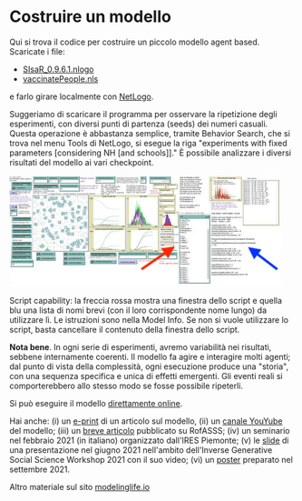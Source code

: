 # Costruire un modello

Qui si trova il codice per costruire un piccolo modello agent based. Scaricate i file:
- [SIsaR_0.9.6.1.nlogo](https://github.com/modelinglife/code/blob/main/SIsaR_0.9.6.1.nlogo)
- [vaccinatePeople.nls](https://github.com/modelinglife/code/blob/main/vaccinatePeople.nls)

e farlo girare localmente con [NetLogo](https://ccl.northwestern.edu/netlogo/download.shtml).

Suggeriamo di scaricare il programma per osservare la ripetizione degli esperimenti, con diversi punti di partenza (seeds) dei numeri casuali. Questa operazione è abbastanza semplice, tramite Behavior Search, che si trova nel menu Tools di NetLogo, si esegue la riga "experiments with fixed parameters [considering NH [and schools]]." È possibile analizzare i diversi risultati del modello ai vari checkpoint. 

![Script capability](https://raw.githubusercontent.com/modelinglife/code/main/aScreen.jpg)

Script capability: la freccia rossa mostra una finestra dello script e quella blu una lista di nomi brevi (con il loro corrispondente nome lungo) da utilizzare lì. Le istruzioni sono nella Model Info. Se non si vuole utilizzare lo script, basta cancellare il contenuto della finestra dello script.

**Nota bene**. In ogni serie di esperimenti, avremo variabilità nei risultati, sebbene internamente coerenti. Il modello fa agire e interagire molti agenti; dal punto di vista della complessità, ogni esecuzione produce una "storia", con una sequenza specifica e unica di effetti emergenti. Gli eventi reali si comporterebbero allo stesso modo se fosse possibile ripeterli.

Si può eseguire il modello [direttamente online](https://terna.to.it/simul/SIsaR_0.9.6.1.html).

Hai anche: (i) un [e-print](https://arxiv.org/abs/2108.08885) di un articolo sul modello, (ii) un [canale YouYube](https://www.youtube.com/watch?v=lyvmwYtJNTc&list=PLtRE5rhaaRGLUqWBTdR7Dl77nQ1uzcZyi) del modello; (iii) un [breve articolo](https://rofasss.org/2020/10/20/sisar/) pubblicato su RofASSS; (iv) un seminario nel febbraio 2021 (in italiano) organizzato dall'IRES Piemonte; (v) le [slide](https://github.com/modelinglife/code/blob/main/slide_modelinglife_iGSS20210608.pdf) di una presentazione nel giugno 2021 nell'ambito dell'Inverse Generative Social Science Workshop 2021 con il suo video; (vi) un [poster](https://github.com/modelinglife/code/blob/main/SIsaR_poster_2021.pdf) preparato nel settembre 2021.

Altro materiale sul sito [modelinglife.io](http://modelinglife.io)
